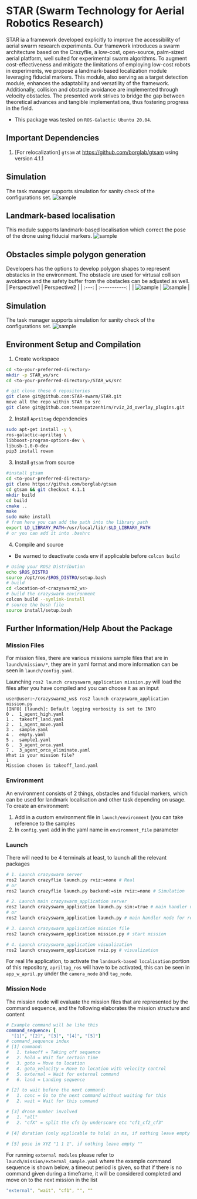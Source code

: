 # STAR (Swarm Technology for Aerial Robotics Research)
STAR ia a framework developed explicitly to improve the accessibility of aerial swarm research experiments. Our framework introduces a swarm architecture based on the Crazyflie, a low-cost, open-source, palm-sized aerial platform, well suited for experimental swarm algorithms. To augment cost-effectiveness and mitigate the limitations of employing low-cost robots in experiments, we propose a landmark-based localization module leveraging fiducial markers. This module, also serving as a target detection module, enhances the adaptability and versatility of the framework. Additionally, collision and obstacle avoidance are implemented through velocity obstacles. The presented work strives to bridge the gap between theoretical advances and tangible implementations, thus fostering progress in the field.

* This package was tested on `ROS-Galactic Ubuntu 20.04`.

## Important Dependencies
1. [For relocalization] `gtsam` at https://github.com/borglab/gtsam using version 4.1.1

## Simulation
The task manager supports simulation for sanity check of the configurations set.
![sample](media/sample.gif)

## Landmark-based localisation
This module supports landmark-based localisation which correct the pose of the drone using fiducial markers.
![sample](media/relocalization.gif)

## Obstacles simple polygon generation
Developers has the options to develop polygon shapes to represent obstacles in the environment. The obstacle are used for virtusal collison avoidance and the safety buffer from the obstacles can be adjusted as well.
| Perspective1 | Perspective2 |
| :---: | :-----------: |
| ![sample](media/obstacles1.png) | ![sample](media/obstacles2.png) |

## Simulation
The task manager supports simulation for sanity check of the configurations set.
![sample](media/sample.gif)

## Environment Setup and Compilation
1. Create workspace
```bash
cd <to-your-preferred-directory>
mkdir -p STAR_ws/src
cd <to-your-preferred-directory>/STAR_ws/src

# git clone these 6 repositories
git clone git@github.com:STAR-swarm/STAR.git
move all the repo within STAR to src
git clone git@github.com:teamspatzenhirn/rviz_2d_overlay_plugins.git
```

2. Install `Apriltag` dependencies
```bash
sudo apt-get install -y \
ros-galactic-apriltag \
libboost-program-options-dev \
libusb-1.0-0-dev
pip3 install rowan
```

3. Install `gtsam` from source
```bash
#install gtsam
cd <to-your-preferred-directory>
git clone https://github.com/borglab/gtsam
cd gtsam && git checkout 4.1.1
mkdir build
cd build
cmake ..
make
sudo make install
# from here you can add the path into the library path
export LD_LIBRARY_PATH=/usr/local/lib/:$LD_LIBRARY_PATH
# or you can add it into .bashrc
```

4. Compile and source
- Be warned to deactivate `conda` env if applicable before `colcon build`
```bash
# Using your ROS2 Distribution
echo $ROS_DISTRO
source /opt/ros/$ROS_DISTRO/setup.bash
# build
cd <location-of-crazyswarm2_ws>
# build the crazyswarm environment
colcon build --symlink-install
# source the bash file
source install/setup.bash
```

## Further Information/Help About the Package

### Mission Files
For mission files, there are various missions sample files that are in `launch/mission/*`, they are in yaml format and more information can be seen in `launch/config.yaml`.

Launching `ros2 launch crazyswarm_application mission.py` will load the files after you have compiled and you can choose it as an input
```
user@user:~/crazyswarm2_ws$ ros2 launch crazyswarm_application mission.py
[INFO] [launch]: Default logging verbosity is set to INFO
0 .  1_agent_high.yaml
1 .  takeoff_land.yaml
2 .  1_agent_move.yaml
3 .  sample.yaml
4 .  empty.yaml
5 .  sample1.yaml
6 .  3_agent_orca.yaml
7 .  3_agent_orca_eliminate.yaml
What is your mission file?
1
Mission chosen is takeoff_land.yaml
```

### Environment
An environment consists of 2 things, obstacles and fiducial markers, which can be used for landmark localisation and other task depending on usage. To create an environment:
1. Add in a custom environment file in `launch/environment` (you can take reference to the samples
2. In `config.yaml` add in the yaml name in `environment_file` parameter

### Launch
There will need to be 4 terminals at least, to launch all the relevant packages
```bash
# 1. Launch crazyswarm server
ros2 launch crazyflie launch.py rviz:=none # Real
# or
ros2 launch crazyflie launch.py backend:=sim rviz:=none # Simulation

# 2. Launch main crazyswarm_application server
ros2 launch crazyswarm_application launch.py sim:=true # main handler node for simulation
# or
ros2 launch crazyswarm_application launch.py # main handler node for real

# 3. Launch crazyswarm_application mission file
ros2 launch crazyswarm_application mission.py # start mission

# 4. Launch crazyswarm_application visualization
ros2 launch crazyswarm_application rviz.py # visualization
```

For real life application, to activate the `landmark-based localisation` portion of this repository, `apriltag_ros` will have to be activated, this can be seen in `app_w_april.py` under the `camera_node` and `tag_node`.

### Mission Node
The mission node will evaluate the mission files that are represented by the command sequence, and the following elaborates the mission structure and content
```yaml
# Example command will be like this
command_sequence: [
  "[1]", "[2]", "[3]", "[4]", "[5]"]
# command_sequence index
# [1] command:
#   1. takeoff = Taking off sequence
#   2. hold = Wait for certain time
#   3. goto = Move to location
#   4. goto_velocity = Move to location with velocity control
#   5. external = Wait for external command
#   6. land = Landing sequence

# [2] to wait before the next command:
#   1. conc = Go to the next command without waiting for this
#   2. wait = Wait for this command

# [3] drone number involved
#   1. "all"
#   2. "cfX" = split the cfs by underscore etc "cf1_cf2_cf3"

# [4] duration (only applicable to hold) in ms, if nothing leave empty ""

# [5] pose in XYZ "1 1 1", if nothing leave empty ""
```

For running `external modules` please refer to `launch/mission/external_sample.yaml` where the example command sequence is shown below, a timeout period is given, so that if there is no command given during a timeframe, it will be considered completed and move on to the next mission in the list
```yaml
"external", "wait", "cf1", "", ""
```